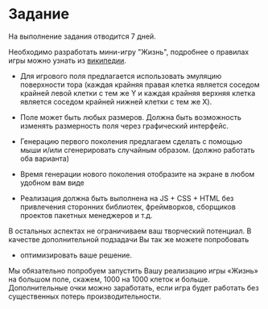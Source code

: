 # Задание

На выполнение задания отводится 7 дней.

Необходимо разработать мини-игру "Жизнь", подробнее о правилах игры можно узнать из [википедии](https://w.wiki/84xj).

- Для игрового поля предлагается использовать эмуляцию поверхности тора 
(каждая крайняя правая клетка является соседом крайней левой клетки с тем же Y и каждая крайняя верхняя клетка является соседом крайней нижней клетки с тем же X).

- Поле может быть любых размеров. Должна быть возможность изменять размерность поля через графический интерфейс.

- Генерацию первого поколения предлагаем сделать с помощью мыши и/или сгенерировать случайным образом. (должно работать оба варианта)

- Время генерации нового поколения отобразите на экране в любом удобном вам виде

- Реализация должна быть выполнена на JS + CSS + HTML без привлечения сторонних библиотек, фреймворков, сборщиков проектов пакетных менеджеров и т.д.

В остальных аспектах не ограничиваем ваш творческий потенциал.
В качестве дополнительной подзадачи Вы так же можете попробовать 

- оптимизировать ваше решение.

Мы обязательно попробуем запустить Вашу реализацию игры «Жизнь» на большом поле, скажем, 1000 на 1000 клеток и больше.
Дополнительные очки можно заработать, если игра будет работать без существенных потерь производительности.

